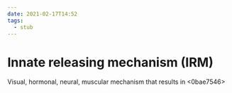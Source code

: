 ```yaml
---
date: 2021-02-17T14:52
tags: 
  - stub
---
```


# Innate releasing mechanism (IRM)

Visual, hormonal, neural, muscular mechanism that results in <0bae7546> 
